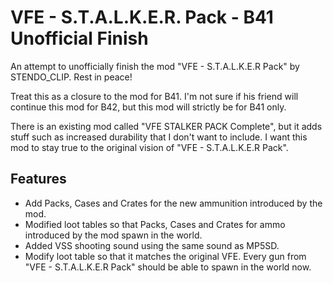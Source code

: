 # VFE - S.T.A.L.K.E.R. Pack - B41 Unofficial Finish

An attempt to unofficially finish the mod "VFE - S.T.A.L.K.E.R Pack" by STENDO_CLIP. Rest in peace!

Treat this as a closure to the mod for B41. I'm not sure if his friend will continue this mod for B42, but this mod will strictly be for B41 only.

There is an existing mod called "VFE STALKER PACK Complete", but it adds stuff such as increased durability that I don't want to include. I want this mod to stay true to the original vision of "VFE - S.T.A.L.K.E.R Pack".

## Features

- Add Packs, Cases and Crates for the new ammunition introduced by the mod.
- Modified loot tables so that Packs, Cases and Crates for ammo introduced by the mod spawn in the world.
- Added VSS shooting sound using the same sound as MP5SD.
- Modify loot table so that it matches the original VFE. Every gun from "VFE - S.T.A.L.K.E.R Pack" should be able to spawn in the world now.
